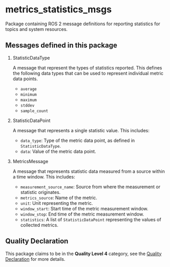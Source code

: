 # metrics_statistics_msgs

Package containing ROS 2 message definitions for reporting
statistics for topics and system resources.

## Messages defined in this package

1. StatisticDataType

   A message that represent the types of statistics reported.
   This defines the following data types that can be used to represent
   individual metric data points.
   * `average`
   * `minimum`
   * `maximum`
   * `stddev`
   * `sample_count`

1. StatisticDataPoint

   A message that represents a single statistic value.
   This includes:
   * `data_type`: Type of the metric data point, as defined in `StatisticDataType`.
   * `data`: Value of the metric data point.

1. MetricsMessage

   A message that represents statistic data measured from a source
   within a time window.
   This includes:
   * `measurement_source_name`: Source from where the measurement or statistic originates.
   * `metrics_source`: Name of the metric.
   * `unit`: Unit representing the metric.
   * `window_start`: Start time of the metric measurement window.
   * `window_stop`: End time of the metric measurement window.
   * `statistics`: A list of `StatisticDataPoint` representing the values
   of collected metrics.

## Quality Declaration
This package claims to be in the **Quality Level 4** category, see the [Quality Declaration](QUALITY_DECLARATION.md) for more details.
